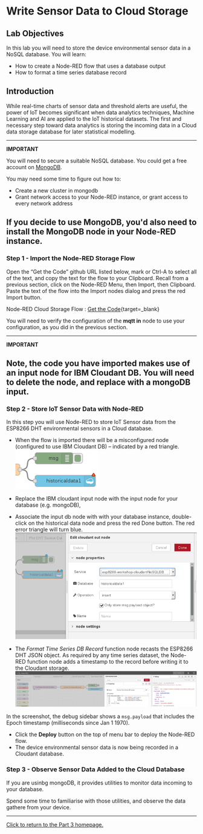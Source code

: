 # Write Sensor Data to Cloud Storage

## Lab Objectives

In this lab you will need to store the device environmental sensor data in a NoSQL database.  You will learn:

- How to create a Node-RED flow that uses a database output
- How to format a time series database record

## Introduction

While real-time charts of sensor data and threshold alerts are useful, the power of IoT becomes significant when data analytics techniques, Machine Learning and AI are applied to the IoT historical datasets. The first and necessary step toward data analytics is storing the incoming data in a Cloud data storage database for later statistical modelling.

---
**IMPORTANT**

You will need to secure a suitable NoSQL database. You could get a free account on [MongoDB](https://www.mongodb.com/).

You may need some time to figure out how to: 
- Create a new cluster in mongodb
- Grant network access to your Node-RED instance, or grant access to every network address

If you decide to use MongoDB, you'd also need to install the MongoDB node in your Node-RED instance.
---       

### Step 1 - Import the Node-RED Storage Flow

Open the “Get the Code” github URL listed below, mark or Ctrl-A to select all of the text, and copy the text for the flow to your Clipboard. Recall from a previous section, click on the Node-RED Menu, then Import, then Clipboard. Paste the text of the flow into the Import nodes dialog and press the red Import button.

Node-RED Cloud Storage Flow : [Get the Code](https://binnes.github.io/esp8266Workshop/part3/flows/NR-Cloudant-DHTSensorData.json){target=_blank}

You will need to verify the configuration of the **mqtt in** node to use your configuration, as you did in the previous section.

---
**IMPORTANT**

Note, the code you have imported makes use of an input node for IBM Cloudant DB. You will need to delete the node, and replace with a mongoDB input.
---

### Step 2 - Store IoT Sensor Data with Node-RED

In this step you will use Node-RED to store IoT Sensor data from the ESP8266 DHT environmental sensors in a Cloud database.

- When the flow is imported there will be a misconfigured node (configured to use IBM Cloudant DB) – indicated by a red triangle. 
 ![Node-RED Cloudant Flow cropped](screenshots/Node-RED-Cloudant-flow-cropped.png)
- Replace the IBM cloudant input node with the input node for your database (e.g. mongoDB),
- Associate the input db node with with your database instance, double-click on the historical data node and press the red Done button. The red error triangle will turn blue.
 ![Node-RED Cloudant Flow cropped](screenshots/Node-RED-Cloudant-flow-config.png)

- The *Format Time Series DB Record* function node recasts the ESP8266 DHT JSON object. As required by any time series dataset, the Node-RED function node adds a timestamp to the record before writing it to the Cloudant storage.
  ![Node-RED Cloudant Flow cropped](screenshots/Node-RED-Cloudant-flow-timeseries.png)

In the screenshot, the debug sidebar shows a ```msg.payload``` that includes the Epoch timestamp (milliseconds since Jan 1 1970).

- Click the **Deploy** button on the top of menu bar to deploy the Node-RED flow.
- The device environmental sensor data is now being recorded in a Cloudant database.

### Step 3 - Observe Sensor Data Added to the Cloud Database

If you are usinbg mongoDB, it provides utilities to monitor data incoming to your database.

Spend some time to familiarise with those utilities, and observe the data gathere from your device.

---

[Click to return to the Part 3 homepage.](https://care-group.github.io/ESP866-IoT-Workshop/docs/part3/)